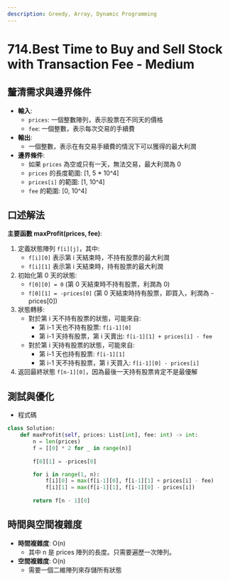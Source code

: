 ```yaml
---
description: Greedy, Array, Dynamic Programming
---
```


# 714.Best Time to Buy and Sell Stock with Transaction Fee - Medium

## 釐清需求與邊界條件

* **輸入**:
  * `prices`: 一個整數陣列，表示股票在不同天的價格
  * `fee`: 一個整數，表示每次交易的手續費
* **輸出**:
  * 一個整數，表示在有交易手續費的情況下可以獲得的最大利潤
* **邊界條件**:
  * 如果 `prices` 為空或只有一天，無法交易，最大利潤為 0
  * `prices` 的長度範圍: \[1, 5 \* 10^4]
  * `prices[i]` 的範圍: \[1, 10^4]
  * `fee` 的範圍: \[0, 10^4]

## 口述解法

**主要函數 maxProfit(prices, fee)**:

1. 定義狀態陣列 `f[i][j]`，其中:
   * `f[i][0]` 表示第 i 天結束時，不持有股票的最大利潤
   * `f[i][1]` 表示第 i 天結束時，持有股票的最大利潤
2. 初始化第 0 天的狀態:
   * `f[0][0] = 0` (第 0 天結束時不持有股票，利潤為 0)
   * `f[0][1] = -prices[0]` (第 0 天結束時持有股票，即買入，利潤為 -prices\[0])
3. 狀態轉移:
   * 對於第 i 天不持有股票的狀態，可能來自:
     * 第 i-1 天也不持有股票: `f[i-1][0]`
     * 第 i-1 天持有股票，第 i 天賣出: `f[i-1][1] + prices[i] - fee`
   * 對於第 i 天持有股票的狀態，可能來自:
     * 第 i-1 天也持有股票: `f[i-1][1]`
     * 第 i-1 天不持有股票，第 i 天買入: `f[i-1][0] - prices[i]`
4. 返回最終狀態 `f[n-1][0]`，因為最後一天持有股票肯定不是最優解

## 測試與優化

* 程式碼

```python
class Solution:
    def maxProfit(self, prices: List[int], fee: int) -> int:
        n = len(prices)
        f = [[0] * 2 for _ in range(n)]
        
        f[0][1] = -prices[0]

        for i in range(1, n):
            f[i][0] = max(f[i-1][0], f[i-1][1] + prices[i] - fee)
            f[i][1] = max(f[i-1][1], f[i-1][0] - prices[i])
        
        return f[n - 1][0]
```

## 時間與空間複雜度

* **時間複雜度**: O(n)
  * 其中 n 是 prices 陣列的長度。只需要遍歷一次陣列。
* **空間複雜度**: O(n)
  * 需要一個二維陣列來存儲所有狀態

